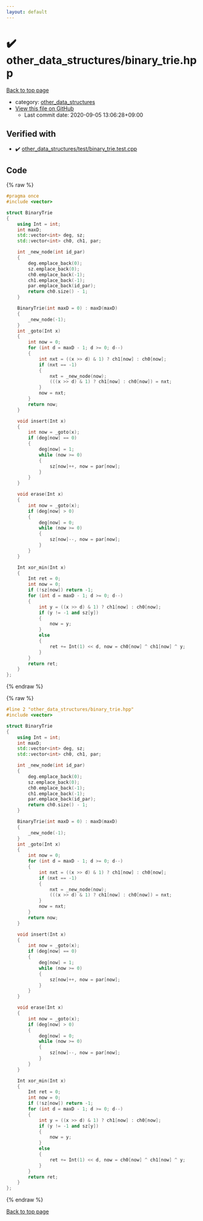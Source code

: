 ```yaml
---
layout: default
---
```


<!-- mathjax config similar to math.stackexchange -->
<script type="text/javascript" async
  src="https://cdnjs.cloudflare.com/ajax/libs/mathjax/2.7.5/MathJax.js?config=TeX-MML-AM_CHTML">
</script>
<script type="text/x-mathjax-config">
  MathJax.Hub.Config({
    TeX: { equationNumbers: { autoNumber: "AMS" }},
    tex2jax: {
      inlineMath: [ ['$','$'] ],
      processEscapes: true
    },
    "HTML-CSS": { matchFontHeight: false },
    displayAlign: "left",
    displayIndent: "2em"
  });
</script>

<script type="text/javascript" src="https://cdnjs.cloudflare.com/ajax/libs/jquery/3.4.1/jquery.min.js"></script>
<script src="https://cdn.jsdelivr.net/npm/jquery-balloon-js@1.1.2/jquery.balloon.min.js" integrity="sha256-ZEYs9VrgAeNuPvs15E39OsyOJaIkXEEt10fzxJ20+2I=" crossorigin="anonymous"></script>
<script type="text/javascript" src="../../assets/js/copy-button.js"></script>
<link rel="stylesheet" href="../../assets/css/copy-button.css" />


# :heavy_check_mark: other_data_structures/binary_trie.hpp

<a href="../../index.html">Back to top page</a>

* category: <a href="../../index.html#d8e67fcaf05802735e10c02b3e2db75e">other_data_structures</a>
* <a href="{{ site.github.repository_url }}/blob/master/other_data_structures/binary_trie.hpp">View this file on GitHub</a>
    - Last commit date: 2020-09-05 13:06:28+09:00




## Verified with

* :heavy_check_mark: <a href="../../verify/other_data_structures/test/binary_trie.test.cpp.html">other_data_structures/test/binary_trie.test.cpp</a>


## Code

<a id="unbundled"></a>
{% raw %}
```cpp
#pragma once
#include <vector>

struct BinaryTrie
{
    using Int = int;
    int maxD;
    std::vector<int> deg, sz;
    std::vector<int> ch0, ch1, par;

    int _new_node(int id_par)
    {
        deg.emplace_back(0);
        sz.emplace_back(0);
        ch0.emplace_back(-1);
        ch1.emplace_back(-1);
        par.emplace_back(id_par);
        return ch0.size() - 1;
    }

    BinaryTrie(int maxD = 0) : maxD(maxD)
    {
        _new_node(-1);
    }
    int _goto(Int x)
    {
        int now = 0;
        for (int d = maxD - 1; d >= 0; d--)
        {
            int nxt = ((x >> d) & 1) ? ch1[now] : ch0[now];
            if (nxt == -1)
            {
                nxt = _new_node(now);
                (((x >> d) & 1) ? ch1[now] : ch0[now]) = nxt;
            }
            now = nxt;
        }
        return now;
    }

    void insert(Int x)
    {
        int now = _goto(x);
        if (deg[now] == 0)
        {
            deg[now] = 1;
            while (now >= 0)
            {
                sz[now]++, now = par[now];
            }
        }
    }

    void erase(Int x)
    {
        int now = _goto(x);
        if (deg[now] > 0)
        {
            deg[now] = 0;
            while (now >= 0)
            {
                sz[now]--, now = par[now];
            }
        }
    }

    Int xor_min(Int x)
    {
        Int ret = 0;
        int now = 0;
        if (!sz[now]) return -1;
        for (int d = maxD - 1; d >= 0; d--)
        {
            int y = ((x >> d) & 1) ? ch1[now] : ch0[now];
            if (y != -1 and sz[y])
            {
                now = y;
            }
            else
            {
                ret += Int(1) << d, now = ch0[now] ^ ch1[now] ^ y;
            }
        }
        return ret;
    }
};

```
{% endraw %}

<a id="bundled"></a>
{% raw %}
```cpp
#line 2 "other_data_structures/binary_trie.hpp"
#include <vector>

struct BinaryTrie
{
    using Int = int;
    int maxD;
    std::vector<int> deg, sz;
    std::vector<int> ch0, ch1, par;

    int _new_node(int id_par)
    {
        deg.emplace_back(0);
        sz.emplace_back(0);
        ch0.emplace_back(-1);
        ch1.emplace_back(-1);
        par.emplace_back(id_par);
        return ch0.size() - 1;
    }

    BinaryTrie(int maxD = 0) : maxD(maxD)
    {
        _new_node(-1);
    }
    int _goto(Int x)
    {
        int now = 0;
        for (int d = maxD - 1; d >= 0; d--)
        {
            int nxt = ((x >> d) & 1) ? ch1[now] : ch0[now];
            if (nxt == -1)
            {
                nxt = _new_node(now);
                (((x >> d) & 1) ? ch1[now] : ch0[now]) = nxt;
            }
            now = nxt;
        }
        return now;
    }

    void insert(Int x)
    {
        int now = _goto(x);
        if (deg[now] == 0)
        {
            deg[now] = 1;
            while (now >= 0)
            {
                sz[now]++, now = par[now];
            }
        }
    }

    void erase(Int x)
    {
        int now = _goto(x);
        if (deg[now] > 0)
        {
            deg[now] = 0;
            while (now >= 0)
            {
                sz[now]--, now = par[now];
            }
        }
    }

    Int xor_min(Int x)
    {
        Int ret = 0;
        int now = 0;
        if (!sz[now]) return -1;
        for (int d = maxD - 1; d >= 0; d--)
        {
            int y = ((x >> d) & 1) ? ch1[now] : ch0[now];
            if (y != -1 and sz[y])
            {
                now = y;
            }
            else
            {
                ret += Int(1) << d, now = ch0[now] ^ ch1[now] ^ y;
            }
        }
        return ret;
    }
};

```
{% endraw %}

<a href="../../index.html">Back to top page</a>

